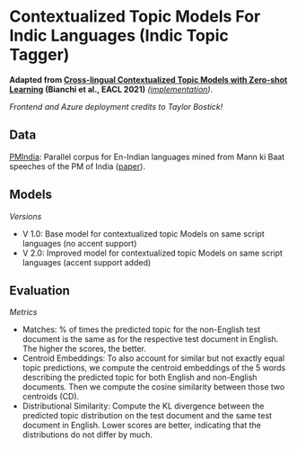 # Contextualized Topic Models For Indic Languages (Indic Topic Tagger)

**Adapted from [Cross-lingual Contextualized Topic Models with Zero-shot Learning](https://aclanthology.org/2021.eacl-main.143) (Bianchi et al., EACL 2021)** *([implementation](https://github.com/DivyaRustagi10/contextualized-topic-models-ssl/blob/main/notebooks/ZeroshotTM_Parent_Paper_Implementation.ipynb))*.

*Frontend and Azure deployment credits to Taylor Bostick!*

## Data
[PMIndia](https://data.statmt.org/pmindia/): Parallel corpus for En-Indian languages mined from Mann ki Baat speeches of the PM of India ([paper](https://arxiv.org/abs/2001.09907)).

## Models
*Versions*
* V 1.0: Base model for contextualized topic Models on same script languages (no accent support)
* V 2.0: Improved model for contextualized topic Models on same script languages (accent support added)

## Evaluation

*Metrics*

* Matches: % of times the predicted topic for the non-English test document is the same as for the respective test document in English. The higher the scores, the better.
* Centroid Embeddings: To also account for similar but not exactly equal topic predictions, we compute the centroid embeddings of the 5 words describing the predicted topic for both English and non-English documents. Then we compute the cosine similarity between those two centroids (CD).
* Distributional Similarity: Compute the KL divergence between the predicted topic distribution on the test document and the same test document in English. Lower scores are better, indicating that the distributions do not differ by much.
